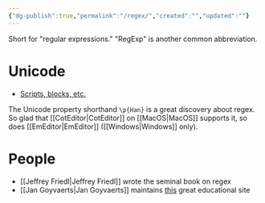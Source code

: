 ```yaml
---
{"dg-publish":true,"permalink":"/regex/","created":"","updated":""}
---
```



Short for "regular expressions." "RegExp" is another common abbreviation.

# Unicode
- [Scripts, blocks, etc.](https://www.regular-expressions.info/unicode.html)

The Unicode property shorthand ``\p{Han}`` is a great discovery about regex. So glad that [[CotEditor\|CotEditor]] on [[MacOS\|MacOS]] supports it, so does [[EmEditor\|EmEditor]] ([[Windows\|Windows]] only).

# People

- [[Jeffrey Friedl\|Jeffrey Friedl]] wrote the seminal book on regex
- [[Jan Goyvaerts\|Jan Goyvaerts]] maintains [this](https://www.regular-expressions.info/) great educational site